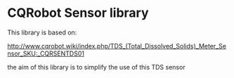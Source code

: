 # CQRobot Sensor library

This library is based on:

http://www.cqrobot.wiki/index.php/TDS_(Total_Dissolved_Solids)_Meter_Sensor_SKU:_CQRSENTDS01

the aim of this library is to simplify the use of this TDS sensor

